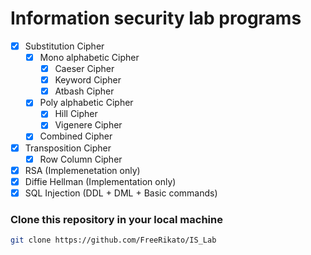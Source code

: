 # Information security lab programs

- [x] Substitution Cipher
    - [x] Mono alphabetic Cipher
        - [x] Caeser Cipher
        - [x] Keyword Cipher
        - [x] Atbash Cipher
    - [x] Poly alphabetic Cipher
        - [x] Hill Cipher
        - [x] Vigenere Cipher
    - [x] Combined Cipher
- [x] Transposition Cipher
    - [x] Row Column Cipher
- [x] RSA (Implemenetation only)
- [x] Diffie Hellman (Implementation only)
- [x] SQL Injection (DDL + DML + Basic commands)

### Clone this repository in your local machine
```bash
git clone https://github.com/FreeRikato/IS_Lab
```
